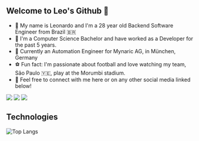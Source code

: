 ## Welcome to Leo's Github 👋

- :man: My name is Leonardo and I'm a 28 year old Backend Software Engineer from Brazil :brazil:
- :book: I'm a Computer Science Bachelor and have worked as a Developer for the past 5 years. 
- :rocket: Currently an Automation Engineer for Mynaric AG, in München, Germany
- :soccer: Fun fact: I'm passionate about football and love watching my team, São Paulo 🇾🇪, play at the Morumbi stadium.
- :link: Feel free to connect with me here or on any other social media linked below!

<a href="https://linkedin.com/in/leoffreitas"><img src="https://img.shields.io/badge/linkedin-0077B5.svg?style=for-the-badge&logo=linkedin&logoColor=white"/></a>
<a href="https://twitter.com/DevLeofreitas"><img src="https://img.shields.io/badge/twitter-1DA1F2.svg?style=for-the-badge&logo=twitter&logoColor=white"/></a>
<a href="mailto:leofdefreitas@gmail.com"><img src="https://img.shields.io/badge/gmail-%23D14836.svg?&style=for-the-badge&logo=gmail&logoColor=white" /></a>

## Technologies

![Top Langs](https://github-readme-stats.vercel.app/api/top-langs/?username=leofdefreitas&layout=compact&theme=dark&hide_border=true)

